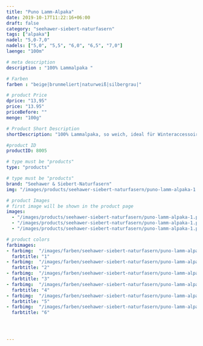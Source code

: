 ```yaml
---
title: "Puno Lamm-Alpaka"
date: 2019-10-17T11:22:16+06:00
draft: false
category: "seehawer-siebert-naturfasern"
tags: ["alpaka"]
nadel: "5,0-7,0"
nadels: ["5,0", "5,5", "6,0", "6,5", "7,0"]  
laenge: "100m"

# meta description
description : "100% Lammalpaka "

# Farben
farben : "beige|brunmeliert|naturweiß|silbergrau|"

# product Price
dprice: "13,95"
price: "13.95"
priceBefore: ""
menge: "100g"

# Product Short Description
shortDescription: "100% Lammalpaka, so weich, ideal für Winteraccessoires"

#product ID
productID: 8005

# type must be "products"
type: "products"

# type must be "products"
brand: "Seehawer & Siebert-Naturfasern"
img: "/images/products/seehawer-siebert-naturfasern/puno-lamm-alpaka-1.png"   

# product Images
# first image will be shown in the product page
images:
  - "/images/products/seehawer-siebert-naturfasern/puno-lamm-alpaka-1.png"  
  - "/images/products/seehawer-siebert-naturfasern/puno-lamm-alpaka-1.png"  
  - "/images/products/seehawer-siebert-naturfasern/puno-lamm-alpaka-1.png"  

# product colors
farbimages:
- farbimg:  "/images/farben/seehawer-siebert-naturfasern/puno-lamm-alpaka/1.png"	
  farbtitle: "1"
- farbimg:  "/images/farben/seehawer-siebert-naturfasern/puno-lamm-alpaka/2.png"	
  farbtitle: "2"
- farbimg:  "/images/farben/seehawer-siebert-naturfasern/puno-lamm-alpaka/3.png"	
  farbtitle: "3"
- farbimg:  "/images/farben/seehawer-siebert-naturfasern/puno-lamm-alpaka/4.png"	
  farbtitle: "4"
- farbimg:  "/images/farben/seehawer-siebert-naturfasern/puno-lamm-alpaka/5.png"	
  farbtitle: "5"
- farbimg:  "/images/farben/seehawer-siebert-naturfasern/puno-lamm-alpaka/6.png"	
  farbtitle: "6"




---
```



